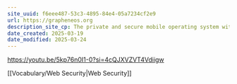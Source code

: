 ```yaml
---
site_uuid: f6eee487-53c3-4895-84e4-05a7234cf2e9
url: https://grapheneos.org
description_site_cp: The private and secure mobile operating system with Android app compatibility. Developed as a non-profit open source project.
date_created: 2025-03-19
date_modified: 2025-03-24
---
```



https://youtu.be/5kp76n0I1-0?si=4cQJXVZVT4Vdiigw

[[Vocabulary/Web Security|Web Security]]
